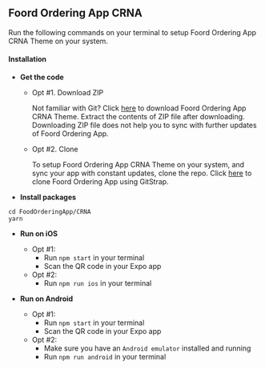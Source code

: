 
## Foord Ordering App CRNA

Run the following commands on your terminal to setup Foord Ordering App CRNA Theme on your system.


#### Installation

*	**Get the code**
	*	Opt #1. Download ZIP

		Not familiar with Git?
		Click [here](http://gitstrap.com/strapmobile/FoodOrderingApp/repository/archive.zip?ref=master) to download Foord Ordering App CRNA Theme.
		Extract the contents of ZIP file after downloading.
		Downloading ZIP file does not help you to sync with further updates of Foord Ordering App.

	*	Opt #2. Clone

		To setup Foord Ordering App CRNA Theme on your system, and sync your app with constant updates, clone the repo.
		Click [here](http://gitstrap.com/strapmobile/FoodOrderingApp) to clone Foord Ordering App using GitStrap.

*	**Install packages**
```
cd FoodOrderingApp/CRNA
yarn
```

*	**Run on iOS**
	*	Opt #1:
		*	Run `npm start` in your terminal
		*	Scan the QR code in your Expo app
	*	Opt #2:
		*	Run `npm run ios` in your terminal


*	**Run on Android**
	*	Opt #1:
		*	Run `npm start` in your terminal
		*	Scan the QR code in your Expo app
	*	Opt #2:
		*	Make sure you have an `Android emulator` installed and running
		*	Run `npm run android` in your terminal
		